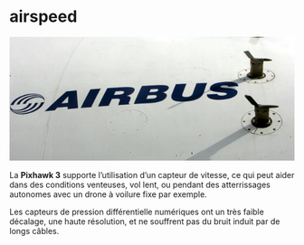 # airspeed

![qgroundcontrol](../../.gitbook/assets/pitot.jpg)

La **Pixhawk 3** supporte l’utilisation d’un capteur de vitesse, ce qui peut aider dans des conditions venteuses, vol lent, ou pendant des atterrissages autonomes avec un drone à voilure fixe par exemple.

Les capteurs de pression différentielle numériques ont un très faible décalage, une haute résolution, et ne souffrent pas du bruit induit par de longs câbles.

